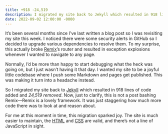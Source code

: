 ```yaml
---
title: +918 -24,519
description: I migrated my site back to Jekyll which resulted in 918 lines of code added and 24,519 removed.
date: 2022-09-02 12:00:00 -0000
---
```


It’s been several months since I’ve last written a blog post so I was revisiting my site this week. I noticed there were some security alerts in GitHub so I decided to upgrade various dependencies to resolve them. To my surprise, this actually broke [Remix](https://remix.run/)’s router and resulted in exception explosions whenever I wanted to navigate to any page.

Normally, I’d be more than happy to start debugging what the heck was going on, but I just wasn’t having it that day. I wanted my site to be a joyful little codebase where I push some Markdown and pages get published. This was making it turn into a headache instead.

So I migrated my site back to [Jekyll](https://jekyllrb.com/) which resulted in 918 lines of code added and *24,519 removed*. Now, just to clarify, this is not a post bashing Remix—Remix is a lovely framework. It was just staggering how much more code there was to look at and reason about.

For me at this moment in time, this migration sparked joy. The site is much easier to maintain, the [HTML](https://validator.w3.org/nu/?doc=https%3A%2F%2Fnshki.com%2F) and [CSS](https://jigsaw.w3.org/css-validator/validator?uri=https%3A%2F%2Fnshki.com%2Fassets%2Fstyles.css&profile=css3svg&usermedium=all&warning=1&vextwarning=&lang=en) are valid, and there’s not a line of JavaScript in sight.

